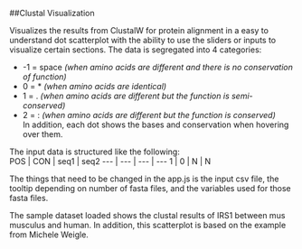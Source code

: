 ##Clustal Visualization

Visualizes the results from ClustalW for protein alignment in a easy to understand dot scatterplot with the ability to use the sliders or inputs to visualize certain sections. The data is segregated into 4 categories:  
* -1 = space *(when amino acids are different and there is no conservation of function)*  
* 0 = * _(when amino acids are identical)_  
* 1 = . _(when amino acids are different but the function is semi-conserved)_  
* 2 = : _(when amino acids are different but the function is conserved)_  
In addition, each dot shows the bases and conservation when hovering over them. 

The input data is structured like the following:  
POS | CON | seq1 | seq2
--- | --- | --- | ---
1 | 0 | N | N

The things that need to be changed in the app.js is the input csv file, the tooltip depending on number of fasta files, and the variables used for those fasta files.

The sample dataset loaded shows the clustal results of IRS1 between mus musculus and human. In addition, this scatterplot is based on the example from Michele Weigle.